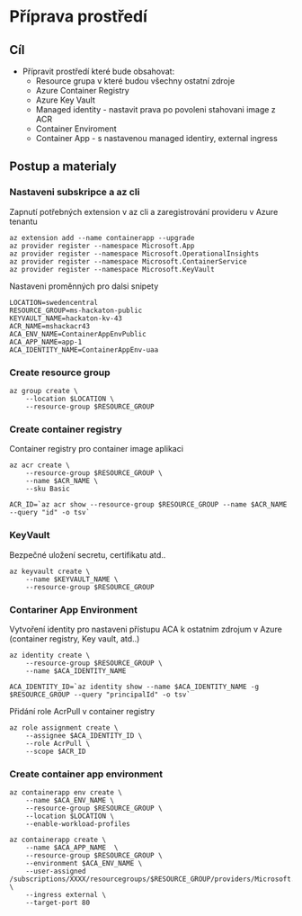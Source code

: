 # Příprava prostředí


## Cíl
- Přípravit prostředí které bude obsahovat:
    - Resource grupa v které budou všechny ostatní zdroje
    - Azure Container Registry
    - Azure Key Vault
    - Managed identity - nastavit prava po povoleni stahovani image z ACR
    - Container Enviroment
    - Container App - s nastavenou managed identiry, external ingress

## Postup a materialy

### Nastaveni subskripce a az cli

Zapnutí potřebných extension v az cli a zaregistrování provideru v Azure tenantu

```
az extension add --name containerapp --upgrade
az provider register --namespace Microsoft.App
az provider register --namespace Microsoft.OperationalInsights
az provider register --namespace Microsoft.ContainerService
az provider register --namespace Microsoft.KeyVault
```

Nastaveni proměnných pro dalsi snipety
```
LOCATION=swedencentral
RESOURCE_GROUP=ms-hackaton-public
KEYVAULT_NAME=hackaton-kv-43
ACR_NAME=mshackacr43
ACA_ENV_NAME=ContainerAppEnvPublic
ACA_APP_NAME=app-1
ACA_IDENTITY_NAME=ContainerAppEnv-uaa
```

### Create resource group

```
az group create \
    --location $LOCATION \
    --resource-group $RESOURCE_GROUP
```


### Create container registry

Container registry pro container image aplikaci
```
az acr create \
    --resource-group $RESOURCE_GROUP \
    --name $ACR_NAME \
    --sku Basic

ACR_ID=`az acr show --resource-group $RESOURCE_GROUP --name $ACR_NAME --query "id" -o tsv`
```


### KeyVault

Bezpečné uložení secretu, certifikatu atd..
```
az keyvault create \
    --name $KEYVAULT_NAME \
    --resource-group $RESOURCE_GROUP
```


### Contariner App Environment

Vytvoření identity pro nastaveni přístupu ACA k ostatnim zdrojum v Azure (container registry, Key vault, atd..)

```
az identity create \
    --resource-group $RESOURCE_GROUP \
    --name $ACA_IDENTITY_NAME

ACA_IDENTITY_ID=`az identity show --name $ACA_IDENTITY_NAME -g $RESOURCE_GROUP --query "principalId" -o tsv`
```

Přidání role AcrPull v container registry
```
az role assignment create \
    --assignee $ACA_IDENTITY_ID \
    --role AcrPull \
    --scope $ACR_ID
```

### Create container app environment

```
az containerapp env create \
    --name $ACA_ENV_NAME \
    --resource-group $RESOURCE_GROUP \
    --location $LOCATION \
    --enable-workload-profiles
```

```
az containerapp create \
    --name $ACA_APP_NAME  \
    --resource-group $RESOURCE_GROUP \
    --environment $ACA_ENV_NAME \
    --user-assigned /subscriptions/XXXX/resourcegroups/$RESOURCE_GROUP/providers/Microsoft.ManagedIdentity/userAssignedIdentities/$ACA_IDENTITY_NAME \
    --ingress external \
    --target-port 80
```